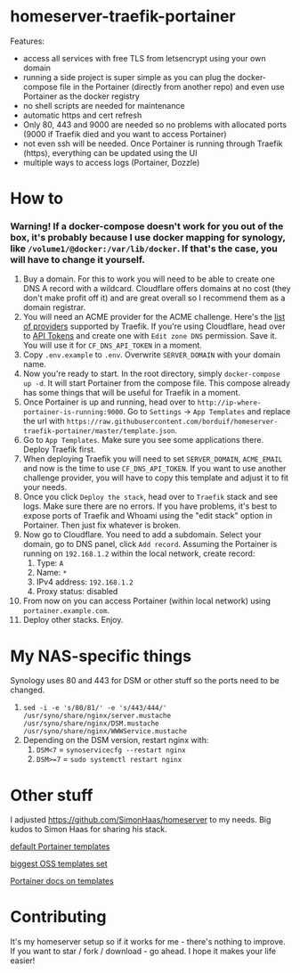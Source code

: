 # homeserver-traefik-portainer

Features:
- access all services with free TLS from letsencrypt using your own domain
- running a side project is super simple as you can plug the docker-compose file in the Portainer (directly from another repo) and even use Portainer as the docker registry
- no shell scripts are needed for maintenance
- automatic https and cert refresh
- Only 80, 443 and 9000 are needed so no problems with allocated ports (9000 if Traefik died and you want to access Portainer)
- not even ssh will be needed. Once Portainer is running through Traefik (https), everything can be updated using the UI
- multiple ways to access logs (Portainer, Dozzle)

# How to

### Warning! If a docker-compose doesn't work for you out of the box, it's probably because I use docker mapping for synology, like `/volume1/@docker:/var/lib/docker`. If that's the case, you will have to change it yourself.

1. Buy a domain. For this to work you will need to be able to create one DNS A record with a wildcard. Cloudflare offers domains at no cost (they don't make profit off it) and are great overall so I recommend them as a domain registrar.
2. You will need an ACME provider for the ACME challenge. Here's the [list of providers](https://doc.traefik.io/traefik/https/acme/#providers) supported by Traefik. If you're using Cloudflare, head over to [API Tokens](https://dash.cloudflare.com/profile/api-tokens) and create one with `Edit zone DNS` permission. Save it. You will use it for `CF_DNS_API_TOKEN` in a moment.
3. Copy `.env.example` to `.env`. Overwrite `SERVER_DOMAIN` with your domain name.
4. Now you're ready to start. In the root directory, simply `docker-compose up -d`. It will start Portainer from the compose file. This compose already has some things that will be useful for Traefik in a moment.
5. Once Portainer is up and running, head over to `http://ip-where-portainer-is-running:9000`. Go to `Settings` -> `App Templates` and replace the url with `https://raw.githubusercontent.com/borduif/homeserver-traefik-portainer/master/template.json`.
6. Go to `App Templates`. Make sure you see some applications there. Deploy Traefik first.
7. When deploying Traefik you will need to set `SERVER_DOMAIN`, `ACME_EMAIL` and now is the time to use `CF_DNS_API_TOKEN`. If you want to use another challenge provider, you will have to copy this template and adjust it to fit your needs.
8. Once you click `Deploy the stack`, head over to `Traefik` stack and see logs. Make sure there are no errors. If you have problems, it's best to expose ports of Traefik and Whoami using the "edit stack" option in Portainer. Then just fix whatever is broken.
9. Now go to Cloudflare. You need to add a subdomain. Select your domain, go to DNS panel, click `Add record`. Assuming the Portainer is running on `192.168.1.2` within the local network, create record:
   1. Type: `A`
   2. Name: `*`
   3. IPv4 address: `192.168.1.2`
   4. Proxy status: disabled
10. From now on you can access Portainer (within local network) using `portainer.example.com`.
11. Deploy other stacks. Enjoy.

# My NAS-specific things

Synology uses 80 and 443 for DSM or other stuff so the ports need to be changed.
1. `sed -i -e 's/80/81/' -e 's/443/444/' /usr/syno/share/nginx/server.mustache /usr/syno/share/nginx/DSM.mustache /usr/syno/share/nginx/WWWService.mustache`
2. Depending on the DSM version, restart nginx with:
   1. `DSM<7` = `synoservicecfg --restart nginx`
   2. `DSM>=7` = `sudo systemctl restart nginx`
   
# Other stuff

I adjusted https://github.com/SimonHaas/homeserver to my needs. Big kudos to Simon Haas for sharing his stack.

[default Portainer templates](https://github.com/portainer/templates/blob/master/templates-2.0.json)

[biggest OSS templates set](https://github.com/Qballjos/portainer_templates/blob/master/Template/template.json)

[Portainer docs on templates](https://docs.portainer.io/v/ce-2.11/advanced/app-templates/format#container-template-definition-format)

# Contributing

It's my homeserver setup so if it works for me - there's nothing to improve.
If you want to star / fork / download - go ahead. I hope it makes your life easier!
